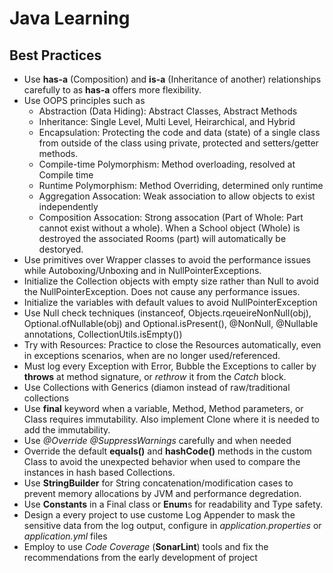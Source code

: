 # Java Learning


## Best Practices
- Use **has-a** (Composition) and **is-a** (Inheritance of another) relationships carefully to as **has-a** offers more flexibility.
- Use OOPS principles such as 
  - Abstraction (Data Hiding): Abstract Classes, Abstract Methods
  - Inheritance: Single Level, Multi Level, Heirarchical, and Hybrid
  - Encapsulation: Protecting the code and data (state) of a single class from outside of the class using private, protected and setters/getter methods.
  - Compile-time Polymorphism: Method overloading, resolved at Compile time
  - Runtime Polymorphism: Method Overriding, determined only runtime
  - Aggregation Assocation: Weak association to allow objects to exist independently
  - Composition Assocation: Strong assocation (Part of Whole: Part cannot exist without a whole).  When a School object (Whole) is destroyed the associated Rooms (part) will automatically be destoryed.
- Use primitives over Wrapper classes to avoid the performance issues while Autoboxing/Unboxing and in NullPointerExceptions.
- Initialize the Collection objects with empty size rather than Null to avoid the NullPointerException. Does not cause any performance issues.
- Initialize the variables with default values to avoid NullPointerException
- Use Null check techniques (instanceof, Objects.rqeueireNonNull(obj), Optional.ofNullable(obj) and Optional.isPresent(), @NonNull, @Nullable annotations, CollectionUtils.isEmpty())
- Try with Resources: Practice to close the Resources automatically, even in exceptions scenarios, when are no longer used/referenced.
- Must log every Exception with Error, Bubble the Exceptions to caller by **throws** at method signature, or _rethrow_ it from the _Catch_ block.
- Use Collections with Generics (diamon instead of raw/traditional collections
- Use **final** keyword when a variable, Method, Method parameters, or Class requires immutability. Also implement Clone where it is needed to add the immutability.
- Use _@Override_ _@SuppressWarnings_ carefully and when needed
- Override the default **equals()** and **hashCode()** methods in the custom Class to avoid the unexpected behavior when used to compare the instances in hash based Collections.
- Use **StringBuilder** for String concatenation/modification cases to prevent memory allocations by JVM and performance degredation.
- Use **Constants** in a Final class or **Enum**s for readability and Type safety.
- Design a every project to use custome Log Appender to mask the sensitive data from the log output, configure in _application.properties_ or _application.yml_ files
- Employ to use _Code Coverage_ (**SonarLint**) tools and fix the recommendations from the early development of project






